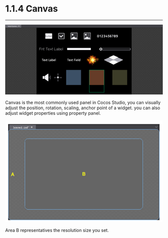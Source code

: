 # 1.1.4 Canvas
---

![Image](res/image011.png)

Canvas is the most commonly used panel in Cocos Studio, you can visually adjust the position, rotation, scaling, anchor point of a widget. you can also adjust widget properties using property panel.

![Image](res/image012.png)

Area B representatives the resolution size you set.
